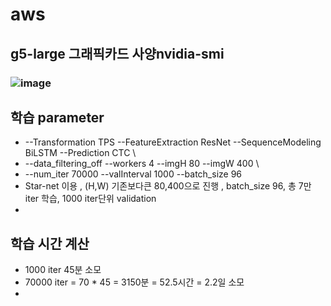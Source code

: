 # aws

## g5-large 그래픽카드 사양nvidia-smi
### ![image](https://user-images.githubusercontent.com/54635552/178092965-4b788c96-102d-4a52-bd52-db6030a4160c.png)

## 학습 parameter
- --Transformation TPS --FeatureExtraction ResNet --SequenceModeling BiLSTM --Prediction CTC \
- --data_filtering_off --workers 4 --imgH 80 --imgW 400 \
- --num_iter 70000 --valInterval 1000 --batch_size 96
- Star-net 이용 , (H,W) 기존보다큰 80,400으로 진행 , batch_size 96, 총 7만 iter 학습, 1000 iter단위 validation
- 
## 학습 시간 계산
- 1000 iter 45분 소모
- 70000 iter = 70 * 45 = 3150분 = 52.5시간 = 2.2일 소모
- 
